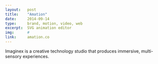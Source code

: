 ```yaml
---
layout:   post
title:    "Amation"
date:     2014-09-14
type:     brand, motion, video, web
excerpt:  SVG animation editor
img:      #
link:     amation.co
---
```


Imaginex is a creative technology studio that produces immersive, multi-sensory experiences.
